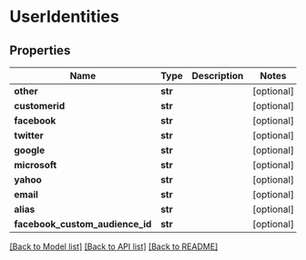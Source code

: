 # UserIdentities

## Properties
Name | Type | Description | Notes
------------ | ------------- | ------------- | -------------
**other** | **str** |  | [optional] 
**customerid** | **str** |  | [optional] 
**facebook** | **str** |  | [optional] 
**twitter** | **str** |  | [optional] 
**google** | **str** |  | [optional] 
**microsoft** | **str** |  | [optional] 
**yahoo** | **str** |  | [optional] 
**email** | **str** |  | [optional] 
**alias** | **str** |  | [optional] 
**facebook_custom_audience_id** | **str** |  | [optional] 

[[Back to Model list]](../README.md#documentation-for-models) [[Back to API list]](../README.md#documentation-for-api-endpoints) [[Back to README]](../README.md)


